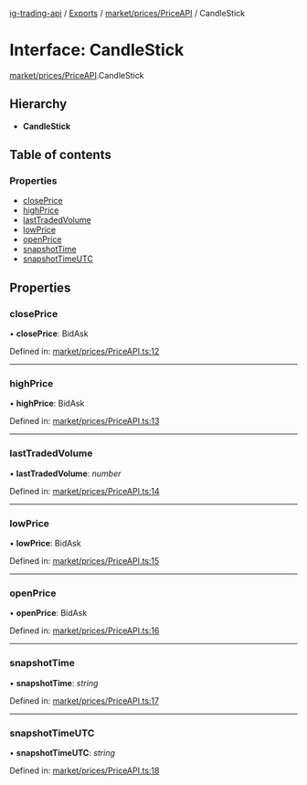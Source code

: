 [ig-trading-api](../README.md) / [Exports](../modules.md) / [market/prices/PriceAPI](../modules/market_prices_priceapi.md) / CandleStick

# Interface: CandleStick

[market/prices/PriceAPI](../modules/market_prices_priceapi.md).CandleStick

## Hierarchy

- **CandleStick**

## Table of contents

### Properties

- [closePrice](market_prices_priceapi.candlestick.md#closeprice)
- [highPrice](market_prices_priceapi.candlestick.md#highprice)
- [lastTradedVolume](market_prices_priceapi.candlestick.md#lasttradedvolume)
- [lowPrice](market_prices_priceapi.candlestick.md#lowprice)
- [openPrice](market_prices_priceapi.candlestick.md#openprice)
- [snapshotTime](market_prices_priceapi.candlestick.md#snapshottime)
- [snapshotTimeUTC](market_prices_priceapi.candlestick.md#snapshottimeutc)

## Properties

### closePrice

• **closePrice**: BidAsk

Defined in: [market/prices/PriceAPI.ts:12](https://github.com/bennycode/ig-trading-api/blob/2436905/src/market/prices/PriceAPI.ts#L12)

---

### highPrice

• **highPrice**: BidAsk

Defined in: [market/prices/PriceAPI.ts:13](https://github.com/bennycode/ig-trading-api/blob/2436905/src/market/prices/PriceAPI.ts#L13)

---

### lastTradedVolume

• **lastTradedVolume**: _number_

Defined in: [market/prices/PriceAPI.ts:14](https://github.com/bennycode/ig-trading-api/blob/2436905/src/market/prices/PriceAPI.ts#L14)

---

### lowPrice

• **lowPrice**: BidAsk

Defined in: [market/prices/PriceAPI.ts:15](https://github.com/bennycode/ig-trading-api/blob/2436905/src/market/prices/PriceAPI.ts#L15)

---

### openPrice

• **openPrice**: BidAsk

Defined in: [market/prices/PriceAPI.ts:16](https://github.com/bennycode/ig-trading-api/blob/2436905/src/market/prices/PriceAPI.ts#L16)

---

### snapshotTime

• **snapshotTime**: _string_

Defined in: [market/prices/PriceAPI.ts:17](https://github.com/bennycode/ig-trading-api/blob/2436905/src/market/prices/PriceAPI.ts#L17)

---

### snapshotTimeUTC

• **snapshotTimeUTC**: _string_

Defined in: [market/prices/PriceAPI.ts:18](https://github.com/bennycode/ig-trading-api/blob/2436905/src/market/prices/PriceAPI.ts#L18)
